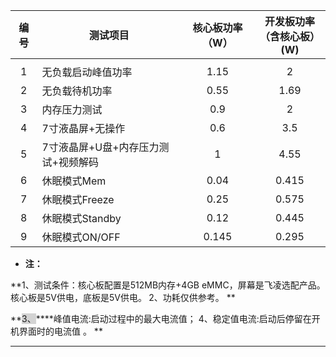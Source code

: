 | **编号** | **测试项目** | **核心板功率（W）** | **开发板功率**<br/>**（含核心板）(W)** |
| :---: | --- | :---: | :---: |
| | | | |
| 1 | 无负载启动峰值功率 | 1.15 | 2 |
| 2 | 无负载待机功率 | 0.55 | 1.69 |
| 3 | 内存压力测试  | 0.9 | 2 |
| 4 | 7寸液晶屏+无操作 | 0.6 | 3.5 |
| 5 | 7寸液晶屏+U盘+内存压力测试+视频解码 | 1 | 4.55 |
| 6 | 休眠模式Mem | 0.04 | 0.415 |
| 7 | 休眠模式Freeze | 0.25 | 0.575 |
| 8 | 休眠模式Standby | 0.12 | 0.445 |
| 9 | 休眠模式ON/OFF | 0.145 | 0.295 |


+ **注：**

**1、测试条件：核心板配置是512MB内存+4GB eMMC，屏幕是飞凌选配产品。核心板是5V供电，底板是5V供电。****<font style="color:#FF0000;"> </font>****                                                                                                              2、功耗仅供参考。 **

**<font style="background-color:lightgray;">3、</font>****峰值电流:启动过程中的最大电流值；                                                                                                                      4、稳定值电流:启动后停留在开机界面时的电流值 。  **

**     **

















































